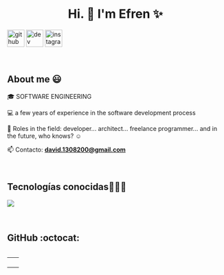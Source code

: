 <h1 align="center">Hi. 👋  I'm Efren ✨ </h1> 

<p align="left">

[<img src='https://cdn.jsdelivr.net/npm/simple-icons@3.0.1/icons/github.svg' alt='github' height='40'>](https://github.com/Efren-Garza-Z) 
[<img src='https://cdn.jsdelivr.net/npm/simple-icons@3.0.1/icons/dev-dot-to.svg' alt='dev' height='40'>](https://dev.to/mogaka_dev) 
[<img src='https://cdn.jsdelivr.net/npm/simple-icons@3.0.1/icons/instagram.svg' alt='instagram' height='40'>](https://www.instagram.com/daviid_1308/)

 </p>
<br>
<h2>About me 😃</h2>
<!--Intro start-->

<p align="left">
🎓 SOFTWARE ENGINEERING

💻 a few years of experience in the software development process

📝 Roles in the field: developer... architect... freelance programmer... and in the future, who knows? ☺️

📫 Contacto: **david.1308200@gmail.com**
<!--Intro end-->
  </p>
<br>

<h2 >Tecnologías conocidas👨🏻‍💻</h2>
<!--tech stack icons-->
<p align="left">
  <a href="https://skillicons.dev">
    <img src="https://skillicons.dev/icons?i=java,css,html,js,nodejs,mysql,firebase,git,github,materialui,postman,vscode,bash,linux,go,ts,spring,kafka,aws,react,angular,postgresql,vercel,threejs&perline=12" />
  </a>
</p>
<br>

<h2>GitHub :octocat:</h2>
<!--- stats & Trophy (start) -->
<p align="center">
  <!--- stats (start) -->
<table align="left">
<tr border="none">
<td width="60%" align="center">



</p>        
<!--- stats (end) -->
